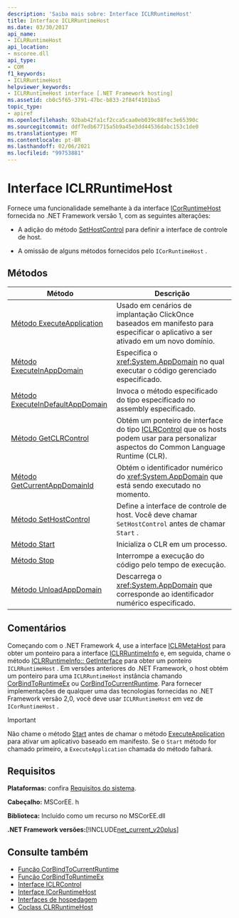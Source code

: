 ```yaml
---
description: 'Saiba mais sobre: Interface ICLRRuntimeHost'
title: Interface ICLRRuntimeHost
ms.date: 03/30/2017
api_name:
- ICLRRuntimeHost
api_location:
- mscoree.dll
api_type:
- COM
f1_keywords:
- ICLRRuntimeHost
helpviewer_keywords:
- ICLRRuntimeHost interface [.NET Framework hosting]
ms.assetid: cb0c5f65-3791-47bc-b833-2f84f4101ba5
topic_type:
- apiref
ms.openlocfilehash: 92bab42fa1cf2cca5caa0eb039c88fec3e65390c
ms.sourcegitcommit: ddf7edb67715a5b9a45e3dd44536dabc153c1de0
ms.translationtype: MT
ms.contentlocale: pt-BR
ms.lasthandoff: 02/06/2021
ms.locfileid: "99753881"
---
```

# <a name="iclrruntimehost-interface"></a>Interface ICLRRuntimeHost

Fornece uma funcionalidade semelhante à da interface [ICorRuntimeHost](icorruntimehost-interface.md) fornecida no .NET Framework versão 1, com as seguintes alterações:  
  
- A adição do método [SetHostControl](iclrruntimehost-sethostcontrol-method.md) para definir a interface de controle de host.  
  
- A omissão de alguns métodos fornecidos pelo `ICorRuntimeHost` .  
  
## <a name="methods"></a>Métodos  
  
|Método|Descrição|  
|------------|-----------------|  
|[Método ExecuteApplication](iclrruntimehost-executeapplication-method.md)|Usado em cenários de implantação ClickOnce baseados em manifesto para especificar o aplicativo a ser ativado em um novo domínio.|  
|[Método ExecuteInAppDomain](iclrruntimehost-executeinappdomain-method.md)|Especifica o <xref:System.AppDomain> no qual executar o código gerenciado especificado.|  
|[Método ExecuteInDefaultAppDomain](iclrruntimehost-executeindefaultappdomain-method.md)|Invoca o método especificado do tipo especificado no assembly especificado.|  
|[Método GetCLRControl](iclrruntimehost-getclrcontrol-method.md)|Obtém um ponteiro de interface do tipo [ICLRControl](iclrcontrol-interface.md) que os hosts podem usar para personalizar aspectos do Common Language Runtime (CLR).|  
|[Método GetCurrentAppDomainId](iclrruntimehost-getcurrentappdomainid-method.md)|Obtém o identificador numérico do <xref:System.AppDomain> que está sendo executado no momento.|  
|[Método SetHostControl](iclrruntimehost-sethostcontrol-method.md)|Define a interface de controle de host. Você deve chamar `SetHostControl` antes de chamar `Start` .|  
|[Método Start](iclrruntimehost-start-method.md)|Inicializa o CLR em um processo.|  
|[Método Stop](iclrruntimehost-stop-method.md)|Interrompe a execução do código pelo tempo de execução.|  
|[Método UnloadAppDomain](iclrruntimehost-unloadappdomain-method.md)|Descarrega o <xref:System.AppDomain> que corresponde ao identificador numérico especificado.|  
  
## <a name="remarks"></a>Comentários  

 Começando com o .NET Framework 4, use a interface [ICLRMetaHost](iclrmetahost-interface.md) para obter um ponteiro para a interface [ICLRRuntimeInfo](iclrruntimeinfo-interface.md) e, em seguida, chame o método [ICLRRuntimeInfo:: GetInterface](iclrruntimeinfo-getinterface-method.md) para obter um ponteiro `ICLRRuntimeHost` . Em versões anteriores do .NET Framework, o host obtém um ponteiro para uma `ICLRRuntimeHost` instância chamando [CorBindToRuntimeEx](corbindtoruntimeex-function.md) ou [CorBindToCurrentRuntime](corbindtocurrentruntime-function.md). Para fornecer implementações de qualquer uma das tecnologias fornecidas no .NET Framework versão 2,0, você deve usar `ICLRRuntimeHost` em vez de `ICorRuntimeHost` .  
  
> [!IMPORTANT]
> Não chame o método [Start](iclrruntimehost-start-method.md) antes de chamar o método [ExecuteApplication](iclrruntimehost-executeapplication-method.md) para ativar um aplicativo baseado em manifesto. Se o `Start` método for chamado primeiro, a `ExecuteApplication` chamada do método falhará.  
  
## <a name="requirements"></a>Requisitos  

 **Plataformas:** confira [Requisitos do sistema](../../get-started/system-requirements.md).  
  
 **Cabeçalho:** MSCorEE. h  
  
 **Biblioteca:** Incluído como um recurso no MSCorEE.dll  
  
 **.NET Framework versões:**[!INCLUDE[net_current_v20plus](../../../../includes/net-current-v20plus-md.md)]  
  
## <a name="see-also"></a>Consulte também

- [Função CorBindToCurrentRuntime](corbindtocurrentruntime-function.md)
- [Função CorBindToRuntimeEx](corbindtoruntimeex-function.md)
- [Interface ICLRControl](iclrcontrol-interface.md)
- [Interface ICorRuntimeHost](icorruntimehost-interface.md)
- [Interfaces de hospedagem](hosting-interfaces.md)
- [Coclass CLRRuntimeHost](clrruntimehost-coclass.md)
